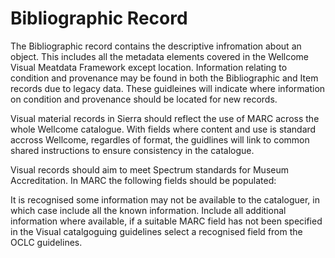 # Bibliographic Record

The Bibliographic record contains the descriptive infromation about an object. This includes all the metadata elements covered in the Wellcome Visual Meatdata Framework except location. Information relating to condition and provenance may be found in both the Bibliographic and Item records due to legacy data. These guidleines will indicate where information on condition and provenance should be located for new records. 

Visual material records in Sierra should reflect the use of MARC across the whole Wellcome catalogue. With fields where content and use is standard accross Wellcome, regardles of format, the guidlines will link to common shared instructions to ensure consistency in the catalogue. 

Visual records should aim to meet Spectrum standards for Museum Accreditation. In MARC the following fields should be populated:


It is recognised some information may not be available to the cataloguer, in which case include all the known information. Include all additional information where available, if a suitable MARC field has not been specified in the Visual catalgoguing guidelines select a recognised field from the OCLC guidelines. 

